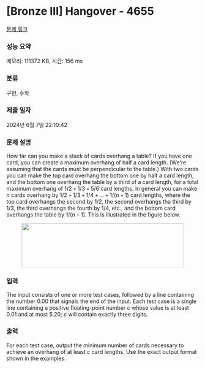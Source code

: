 # [Bronze III] Hangover - 4655 

[문제 링크](https://www.acmicpc.net/problem/4655) 

### 성능 요약

메모리: 111372 KB, 시간: 156 ms

### 분류

구현, 수학

### 제출 일자

2024년 6월 7일 22:10:42

### 문제 설명

<p>How far can you make a stack of cards overhang a table? If you have one card, you can create a maximum overhang of half a card length. (We're assuming that the cards must be perpendicular to the table.) With two cards you can make the top card overhang the bottom one by half a card length, and the bottom one overhang the table by a third of a card length, for a total maximum overhang of 1/2 <code>+</code> 1/3 <code>=</code> 5/6 card lengths. In general you can make <em>n</em> cards overhang by 1/2 <code>+</code> 1/3 <code>+</code> 1/4 <code>+</code> ... <code>+</code> 1/(<em>n</em> <code>+</code> 1) card lengths, where the top card overhangs the second by 1/2, the second overhangs tha third by 1/3, the third overhangs the fourth by 1/4, etc., and the bottom card overhangs the table by 1/(<em>n</em> <code>+</code> 1). This is illustrated in the figure below.</p>

<p style="text-align: center;"><img alt="" src="https://onlinejudgeimages.s3-ap-northeast-1.amazonaws.com/problem/4655/1.jpg" style="height:115px; width:424px"></p>

### 입력 

 <p>The input consists of one or more test cases, followed by a line containing the number 0.00 that signals the end of the input. Each test case is a single line containing a positive floating-point number <em>c</em> whose value is at least 0.01 and at most 5.20; <em>c</em> will contain exactly three digits.</p>

### 출력 

 <p>For each test case, output the minimum number of cards necessary to achieve an overhang of at least <em>c</em> card lengths. Use the exact output format shown in the examples.</p>

